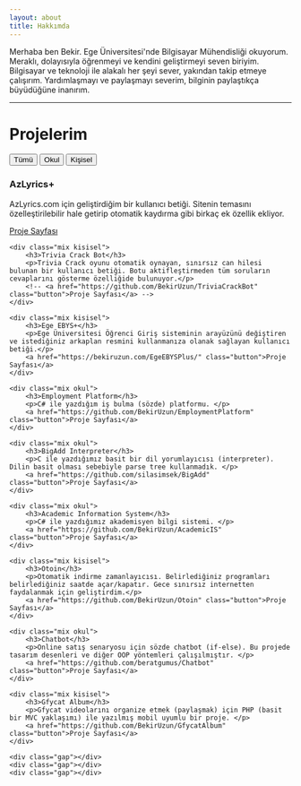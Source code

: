 ```yaml
---
layout: about
title: Hakkımda
---
```


<p>Merhaba ben Bekir. Ege Üniversitesi'nde Bilgisayar Mühendisliği okuyorum. Meraklı, dolayısıyla öğrenmeyi ve kendini geliştirmeyi seven biriyim. Bilgisayar ve teknoloji ile alakalı her şeyi sever, yakından takip etmeye çalışırım. Yardımlaşmayı ve paylaşmayı severim, bilginin paylaştıkça büyüdüğüne inanırım.</p>

<hr class="major" />

<h1 id="work">Projelerim</h1>

<div class="controls">
	<button type="button" class="control" data-filter="all">Tümü</button>
	<button type="button" class="control" data-filter=".okul">Okul</button>
	<button type="button" class="control" data-filter=".kisisel">Kişisel</button>
</div>

<div class="container">
	<div class="mix kisisel">
		<h3>AzLyrics+</h3>
		<p>AzLyrics.com için geliştirdiğim bir kullanıcı betiği. Sitenin temasını özelleştirilebilir hale getirip otomatik kaydırma gibi birkaç ek özellik ekliyor.</p>
		<a href="https://github.com/BekirUzun/AzLyricsPlus" class="button">Proje Sayfası</a>
	</div>

	<div class="mix kisisel">
		<h3>Trivia Crack Bot</h3>
		<p>Trivia Crack oyunu otomatik oynayan, sınırsız can hilesi bulunan bir kullanıcı betiği. Botu aktifleştirmeden tüm soruların cevaplarını gösterme özelliğide bulunuyor.</p>
		<!-- <a href="https://github.com/BekirUzun/TriviaCrackBot" class="button">Proje Sayfası</a> -->
	</div>

	<div class="mix kisisel">
		<h3>Ege EBYS+</h3>
		<p>Ege Üniversitesi Öğrenci Giriş sisteminin arayüzünü değiştiren ve istediğiniz arkaplan resmini kullanmanıza olanak sağlayan kullanıcı betiği.</p>
		<a href="https://bekiruzun.com/EgeEBYSPlus/" class="button">Proje Sayfası</a>
	</div>

	<div class="mix okul">
		<h3>Employment Platform</h3>
		<p>C# ile yazdığım iş bulma (sözde) platformu. </p>
		<a href="https://github.com/BekirUzun/EmploymentPlatform" class="button">Proje Sayfası</a>
	</div>

	<div class="mix okul">
		<h3>BigAdd Interpreter</h3>
		<p>C ile yazdığımız basit bir dil yorumlayıcısı (interpreter). Dilin basit olması sebebiyle parse tree kullanmadık. </p>
		<a href="https://github.com/silasimsek/BigAdd" class="button">Proje Sayfası</a>
	</div>

	<div class="mix okul">
		<h3>Academic Information System</h3>
		<p>C# ile yazdığımız akademisyen bilgi sistemi. </p>
		<a href="https://github.com/BekirUzun/AcademicIS" class="button">Proje Sayfası</a>
	</div>

	<div class="mix kisisel">
		<h3>Otoin</h3>
		<p>Otomatik indirme zamanlayıcısı. Belirlediğiniz programları belirlediğiniz saatde açar/kapatır. Gece sınırsız internetten faydalanmak için geliştirdim.</p>
		<a href="https://github.com/BekirUzun/Otoin" class="button">Proje Sayfası</a>
	</div>

	<div class="mix okul">
		<h3>Chatbot</h3>
		<p>Online satış senaryosu için sözde chatbot (if-else). Bu projede tasarım desenleri ve diğer OOP yöntemleri çalışılmıştır. </p>
		<a href="https://github.com/beratgumus/Chatbot" class="button">Proje Sayfası</a>
	</div>

	<div class="mix kisisel">
		<h3>Gfycat Album</h3>
		<p>Gfycat videolarını organize etmek (paylaşmak) için PHP (basit bir MVC yaklaşımı) ile yazılmış mobil uyumlu bir proje. </p>
		<a href="https://github.com/BekirUzun/GfycatAlbum" class="button">Proje Sayfası</a>
	</div>

	<div class="gap"></div>
	<div class="gap"></div>
	<div class="gap"></div>
</div>